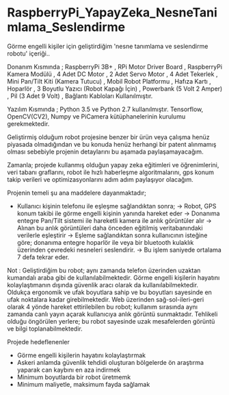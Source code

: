 # RaspberryPi_YapayZeka_NesneTanimlama_Seslendirme

Görme engelli kişiler için geliştirdiğim 'nesne tanımlama ve seslendirme robotu' içeriği..

Donanım Kısmında ; RaspberryPi 3B+ , RPi Motor Driver Board , RaspberryPi Kamera Modülü ,
4 Adet DC Motor , 2 Adet Servo Motor ,  4 Adet Tekerlek , Mini Pan/Tilt Kiti (Kamera Tutucu) ,
Mobil Robot Platformu , Hafıza Kartı , Hoparlör , 3 Boyutlu Yazıcı (Robot Kapağı İçin) ,
Powerbank (5 Volt 2 Amper) , Pil (3 Adet 9 Volt) , Bağlantı Kabloları Kullanılmıştır.

Yazılım Kısmında ; Python 3.5 ve Python 2.7 kullanılmıştır. Tensorflow, OpenCV(CV2), Numpy ve
PiCamera kütüphanelerinin kurulumu gerekmektedir.

Geliştirmiş olduğum robot projesine benzer bir ürün veya çalışma henüz piyasada olmadığından ve
bu konuda henüz herhangi bir patent alınmamış olması sebebiyle projenin detaylarını bu aşamada
paylaşamayacağım.

Zamanla; projede kullanmış olduğun yapay zeka eğitimleri ve öğrenimlerini, veri tabanı graflarını,
robot ile hızlı haberleşme algoritmalarını, gps konum takip verileri ve optimizasyonlarını adım adım
paylaşıyor olacağım.

Projenin temeli şu ana maddelere dayanmaktadır;
- Kullanıcı kişinin telefonu ile eşleşme sağlandıktan sonra;
    -> Robot, GPS konum takibi ile görme engelli kişinin yanında hareket eder
    -> Donanıma entegre Pan/Tilt sistemi ile hareketli kamera ile anlık görüntüler alır
    -> Alınan bu anlık görüntüleri daha önceden eğitilmiş veritabanındaki verilerle eşleştirir
    -> Eşleme sağlandıktan sonra kullanıcının isteğine göre; donanıma entegre hoparlör ile veya bir bluetooth
       kulaklık üzerinden çevredeki nesneleri seslendirir.
    -> Bu işlem saniyede ortalama 7 defa tekrar eder.

Not : Geliştirdiğim bu robot; aynı zamanda telefon üzerinden uzaktan kumandalı araba gibi de kullanılabilmektedir.
Görme engelli kişilerin hayatını kolaylaştımanın dışında güvenlik aracı olarak da kullanılabilmektedir.
Oldukça ergonomik ve ufak boyutlara sahip ve bu boyutları sayesinde en ufak noktalara kadar girebilmektedir.
Web üzerinden sağ-sol-ileri-geri olarak 4 yönde hareket ettirilebilen bu robot; kullanım sırasında aynı zamanda
canlı yayın açarak kullanıcıya anlık görüntü sunmaktadır. Tehlikeli olduğu öngörülen yerlere; bu robot sayesinde
uzak mesafelerden görüntü ve bilgi toplanabilmektedir.

Projede hedeflenenler
- Görme engelli kişilerin hayatını kolaylaştırmak
- Askeri anlamda güvenlik tehdidi oluşturan bölgelerde ön araştırma yaparak can kaybını en aza indirmek
- Minimum boyutlarda bir robot üretmemk
- Minimum maliyetle, maksimum fayda sağlamak
